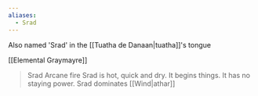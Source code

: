 ```yaml
---
aliases:
  - Srad
---
```

Also named 'Srad' in the [[Tuatha de Danaan|tuatha]]'s tongue

[[Elemental Graymayre]]
> Srad
> Arcane fire
> Srad is hot, quick and dry. It begins things.
> It has no staying power.
> Srad dominates [[Wind|athar]]